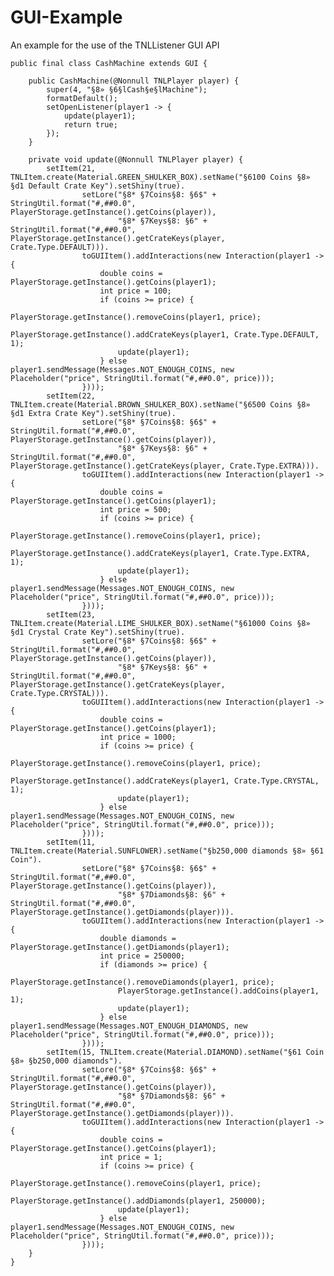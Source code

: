 # GUI-Example
An example for the use of the TNLListener GUI API

    public final class CashMachine extends GUI {

        public CashMachine(@Nonnull TNLPlayer player) {
            super(4, "§8» §6§lCash§e§lMachine");
            formatDefault();
            setOpenListener(player1 -> {
                update(player1);
                return true;
            });
        }

        private void update(@Nonnull TNLPlayer player) {
            setItem(21, TNLItem.create(Material.GREEN_SHULKER_BOX).setName("§6100 Coins §8» §d1 Default Crate Key").setShiny(true).
                    setLore("§8* §7Coins§8: §6$" + StringUtil.format("#,##0.0", PlayerStorage.getInstance().getCoins(player)),
                            "§8* §7Keys§8: §6" + StringUtil.format("#,##0.0", PlayerStorage.getInstance().getCrateKeys(player, Crate.Type.DEFAULT))).
                    toGUIItem().addInteractions(new Interaction(player1 -> {
                        double coins = PlayerStorage.getInstance().getCoins(player1);
                        int price = 100;
                        if (coins >= price) {
                            PlayerStorage.getInstance().removeCoins(player1, price);
                            PlayerStorage.getInstance().addCrateKeys(player1, Crate.Type.DEFAULT, 1);
                            update(player1);
                        } else player1.sendMessage(Messages.NOT_ENOUGH_COINS, new Placeholder("price", StringUtil.format("#,##0.0", price)));
                    })));
            setItem(22, TNLItem.create(Material.BROWN_SHULKER_BOX).setName("§6500 Coins §8» §d1 Extra Crate Key").setShiny(true).
                    setLore("§8* §7Coins§8: §6$" + StringUtil.format("#,##0.0", PlayerStorage.getInstance().getCoins(player)),
                            "§8* §7Keys§8: §6" + StringUtil.format("#,##0.0", PlayerStorage.getInstance().getCrateKeys(player, Crate.Type.EXTRA))).
                    toGUIItem().addInteractions(new Interaction(player1 -> {
                        double coins = PlayerStorage.getInstance().getCoins(player1);
                        int price = 500;
                        if (coins >= price) {
                            PlayerStorage.getInstance().removeCoins(player1, price);
                            PlayerStorage.getInstance().addCrateKeys(player1, Crate.Type.EXTRA, 1);
                            update(player1);
                        } else player1.sendMessage(Messages.NOT_ENOUGH_COINS, new Placeholder("price", StringUtil.format("#,##0.0", price)));
                    })));
            setItem(23, TNLItem.create(Material.LIME_SHULKER_BOX).setName("§61000 Coins §8» §d1 Crystal Crate Key").setShiny(true).
                    setLore("§8* §7Coins§8: §6$" + StringUtil.format("#,##0.0", PlayerStorage.getInstance().getCoins(player)),
                            "§8* §7Keys§8: §6" + StringUtil.format("#,##0.0", PlayerStorage.getInstance().getCrateKeys(player, Crate.Type.CRYSTAL))).
                    toGUIItem().addInteractions(new Interaction(player1 -> {
                        double coins = PlayerStorage.getInstance().getCoins(player1);
                        int price = 1000;
                        if (coins >= price) {
                            PlayerStorage.getInstance().removeCoins(player1, price);
                            PlayerStorage.getInstance().addCrateKeys(player1, Crate.Type.CRYSTAL, 1);
                            update(player1);
                        } else player1.sendMessage(Messages.NOT_ENOUGH_COINS, new Placeholder("price", StringUtil.format("#,##0.0", price)));
                    })));
            setItem(11, TNLItem.create(Material.SUNFLOWER).setName("§b250,000 diamonds §8» §61 Coin").
                    setLore("§8* §7Coins§8: §6$" + StringUtil.format("#,##0.0", PlayerStorage.getInstance().getCoins(player)),
                            "§8* §7Diamonds§8: §6" + StringUtil.format("#,##0.0", PlayerStorage.getInstance().getDiamonds(player))).
                    toGUIItem().addInteractions(new Interaction(player1 -> {
                        double diamonds = PlayerStorage.getInstance().getDiamonds(player1);
                        int price = 250000;
                        if (diamonds >= price) {
                            PlayerStorage.getInstance().removeDiamonds(player1, price);
                            PlayerStorage.getInstance().addCoins(player1, 1);
                            update(player1);
                        } else player1.sendMessage(Messages.NOT_ENOUGH_DIAMONDS, new Placeholder("price", StringUtil.format("#,##0.0", price)));
                    })));
            setItem(15, TNLItem.create(Material.DIAMOND).setName("§61 Coin §8» §b250,000 diamonds").
                    setLore("§8* §7Coins§8: §6$" + StringUtil.format("#,##0.0", PlayerStorage.getInstance().getCoins(player)),
                            "§8* §7Diamonds§8: §6" + StringUtil.format("#,##0.0", PlayerStorage.getInstance().getDiamonds(player))).
                    toGUIItem().addInteractions(new Interaction(player1 -> {
                        double coins = PlayerStorage.getInstance().getCoins(player1);
                        int price = 1;
                        if (coins >= price) {
                            PlayerStorage.getInstance().removeCoins(player1, price);
                            PlayerStorage.getInstance().addDiamonds(player1, 250000);
                            update(player1);
                        } else player1.sendMessage(Messages.NOT_ENOUGH_COINS, new Placeholder("price", StringUtil.format("#,##0.0", price)));
                    })));
        }
    }

